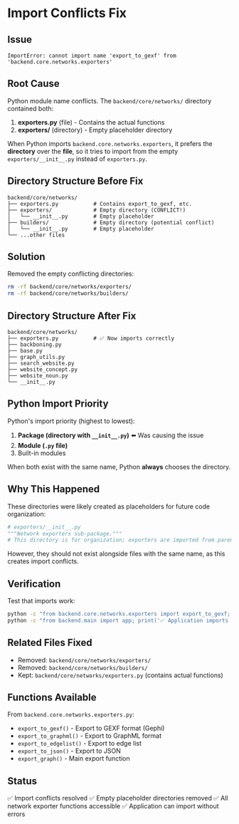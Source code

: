 # Import Conflicts Fix

## Issue

```
ImportError: cannot import name 'export_to_gexf' from 'backend.core.networks.exporters'
```

## Root Cause

Python module name conflicts. The `backend/core/networks/` directory contained both:

1. **exporters.py** (file) - Contains the actual functions
2. **exporters/** (directory) - Empty placeholder directory

When Python imports `backend.core.networks.exporters`, it prefers the **directory** over the **file**, so it tries to import from the empty `exporters/__init__.py` instead of `exporters.py`.

## Directory Structure Before Fix

```
backend/core/networks/
├── exporters.py           # Contains export_to_gexf, etc.
├── exporters/             # Empty directory (CONFLICT!)
│   └── __init__.py        # Empty placeholder
├── builders/              # Empty directory (potential conflict)
│   └── __init__.py        # Empty placeholder
└── ...other files
```

## Solution

Removed the empty conflicting directories:

```bash
rm -rf backend/core/networks/exporters/
rm -rf backend/core/networks/builders/
```

## Directory Structure After Fix

```
backend/core/networks/
├── exporters.py           # ✅ Now imports correctly
├── backboning.py
├── base.py
├── graph_utils.py
├── search_website.py
├── website_concept.py
├── website_noun.py
└── __init__.py
```

## Python Import Priority

Python's import priority (highest to lowest):
1. **Package (directory with `__init__.py`)** ⬅️ Was causing the issue
2. **Module (`.py` file)**
3. Built-in modules

When both exist with the same name, Python **always** chooses the directory.

## Why This Happened

These directories were likely created as placeholders for future code organization:

```python
# exporters/__init__.py
"""Network exporters sub-package."""
# This directory is for organization; exporters are imported from parent module
```

However, they should not exist alongside files with the same name, as this creates import conflicts.

## Verification

Test that imports work:

```bash
python -c "from backend.core.networks.exporters import export_to_gexf; print('✅ Success')"
python -c "from backend.main import app; print('✅ Application imports successfully')"
```

## Related Files Fixed

- Removed: `backend/core/networks/exporters/`
- Removed: `backend/core/networks/builders/`
- Kept: `backend/core/networks/exporters.py` (contains actual functions)

## Functions Available

From `backend.core.networks.exporters.py`:
- `export_to_gexf()` - Export to GEXF format (Gephi)
- `export_to_graphml()` - Export to GraphML format
- `export_to_edgelist()` - Export to edge list
- `export_to_json()` - Export to JSON
- `export_graph()` - Main export function

## Status

✅ Import conflicts resolved
✅ Empty placeholder directories removed
✅ All network exporter functions accessible
✅ Application can import without errors
